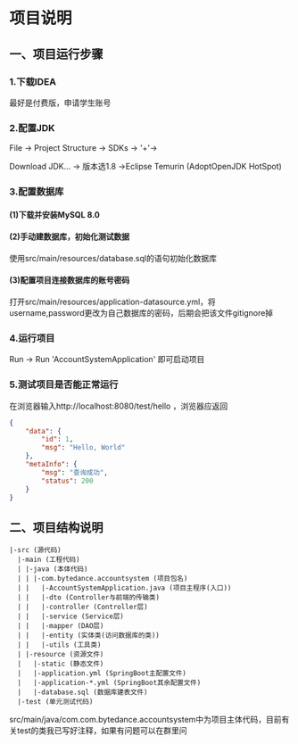 # 项目说明

## 一、项目运行步骤

### 1.下载IDEA

最好是付费版，申请学生账号

### 2.配置JDK

File -> Project Structure -> SDKs -> '+'->

Download JDK... -> 版本选1.8 ->Eclipse Temurin (AdoptOpenJDK HotSpot)

### 3.配置数据库
#### (1)下载并安装MySQL 8.0

#### (2)手动建数据库，初始化测试数据

使用src/main/resources/database.sql的语句初始化数据库

#### (3)配置项目连接数据库的账号密码

打开src/main/resources/application-datasource.yml，将username,password更改为自己数据库的密码，后期会把该文件gitignore掉

### 4.运行项目
Run -> Run 'AccountSystemApplication' 即可启动项目

### 5.测试项目是否能正常运行
在浏览器输入http://localhost:8080/test/hello ，浏览器应返回
```json
{
    "data": {
        "id": 1,
        "msg": "Hello, World"
    },
    "metaInfo": {
        "msg": "查询成功",
        "status": 200
    }
}
```

## 二、项目结构说明
```
|-src (源代码)
  |-main (工程代码)
  | |-java (本体代码)
  | | |-com.bytedance.accountsystem (项目包名)
  | |   |-AccountSystemApplication.java (项目主程序(入口))
  | |   |-dto (Controller与前端的传输类)
  | |   |-controller (Controller层)
  | |   |-service (Service层)
  | |   |-mapper (DAO层)
  | |   |-entity (实体类(访问数据库的类))
  | |   |-utils (工具类)
  | |-resource (资源文件)
  |   |-static (静态文件)
  |   |-application.yml (SpringBoot主配置文件)
  |   |-application-*.yml (SpringBoot其余配置文件)
  |   |-database.sql (数据库建表文件)
  |-test (单元测试代码)
```

src/main/java/com.com.bytedance.accountsystem中为项目主体代码，目前有关test的类我已写好注释，如果有问题可以在群里问